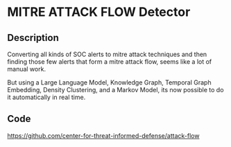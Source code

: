 # MITRE ATTACK FLOW Detector

## Description
Converting all kinds of SOC alerts to mitre attack techniques and then finding those few alerts that form a mitre attack flow, seems like a lot of manual work.

But using a Large Language Model, Knowledge Graph, Temporal Graph Embedding, Density Clustering, and a Markov Model, its now possible to do it automatically in real time.

## Code
https://github.com/center-for-threat-informed-defense/attack-flow
